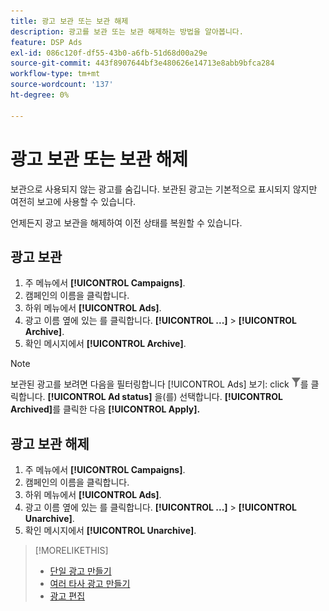 ```yaml
---
title: 광고 보관 또는 보관 해제
description: 광고를 보관 또는 보관 해제하는 방법을 알아봅니다.
feature: DSP Ads
exl-id: 086c120f-df55-43b0-a6fb-51d68d00a29e
source-git-commit: 443f8907644bf3e480626e14713e8abb9bfca284
workflow-type: tm+mt
source-wordcount: '137'
ht-degree: 0%

---
```


# 광고 보관 또는 보관 해제

보관으로 사용되지 않는 광고를 숨깁니다. 보관된 광고는 기본적으로 표시되지 않지만 여전히 보고에 사용할 수 있습니다.

언제든지 광고 보관을 해제하여 이전 상태를 복원할 수 있습니다.

## 광고 보관

1. 주 메뉴에서 **[!UICONTROL Campaigns]**.
1. 캠페인의 이름을 클릭합니다.
1. 하위 메뉴에서 **[!UICONTROL Ads]**.
1. 광고 이름 옆에 있는 를 클릭합니다.  **[!UICONTROL ...]** > **[!UICONTROL Archive]**.
1. 확인 메시지에서 **[!UICONTROL Archive]**.

>[!NOTE]
>
>보관된 광고를 보려면 다음을 필터링합니다 [!UICONTROL Ads] 보기: click ![[!UICONTROL Filter] 버튼](/help/dsp/assets/filter.png)를 클릭합니다. **[!UICONTROL Ad status]** 을(를) 선택합니다. **[!UICONTROL Archived]**&#x200B;를 클릭한 다음 **[!UICONTROL Apply].**

## 광고 보관 해제

1. 주 메뉴에서 **[!UICONTROL Campaigns]**.
1. 캠페인의 이름을 클릭합니다.
1. 하위 메뉴에서 **[!UICONTROL Ads]**.
1. 광고 이름 옆에 있는 를 클릭합니다.  **[!UICONTROL ...]** > **[!UICONTROL Unarchive]**.
1. 확인 메시지에서 **[!UICONTROL Unarchive]**.

>[!MORELIKETHIS]
>
>* [단일 광고 만들기](ad-create.md)
>* [여러 타사 광고 만들기](ad-create-multiple.md)
>* [광고 편집](ad-edit.md)


